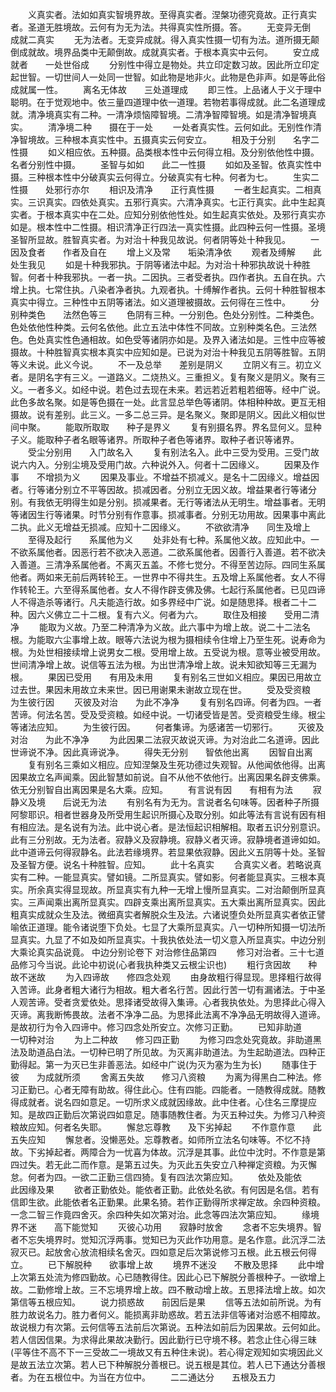 <!-- { "loadSidebar": true } -->
　　义真实者。法如如真实智境界故。至得真实者。涅槃功德究竟故。正行真实者。圣道无胜境故。云何有为无为法。共得真实性所摄。答。
　　无变异无倒　　成就二真实
　　无为法者。无变异成就。得入真实性摄一切有为法。道所摄无颠倒成就故。境界品类中无颠倒故。成就真实者。于根本真实中云何。
　　安立成就者　　一处世俗成
　　分别性中得立是物处。共立印定数习故。因此所立印定起世智。一切世间人一处同一世智。如此物是地非火。此物是色非声。如是等此俗成就属一性。
　　离名无体故　　三处道理成
　　即三性。上品诸人于义于理中聪明。在于觉观地中。依三量四道理中依一道理。若物若事得成就。此二名道理成就。清净境真实有二种。一清净烦恼障智境。二清净智障智境。如是清净智境真实。
　　清净境二种　　摄在于一处
　　一处者真实性。云何如此。无别性作清净智境故。三种根本真实性中。五摄真实云何安立。
　　相及于分别　　名字二性摄
　　如义相应依。五种摄。品类根本性中云何得立相。及分别依他性中摄。名者分别性中摄。
　　圣智与如如　　此二一性摄
　　如如及圣智。依真实性中摄。三种根本性中分破真实云何得立。分破真实有七种。何者为七。
　　生实二性摄　　处邪行亦尔
　　相识及清净　　正行真性摄
　　一者生起真实。二相真实。三识真实。四依处真实。五邪行真实。六清净真实。七正行真实。此中生起真实者。于根本真实中在二处。应知分别依他性处。如生起真实依处。及邪行真实亦如是。根本性中二性摄。相识清净正行四法一真实性摄。此四种云何一性摄。圣境圣智所显故。胜智真实者。为对治十种我见故说。何者阴等处十种我见。
　　一因及食者　　作者及自在
　　增上义及常　　垢染清净依
　　观者及缚解　　此处生我见
　　如是十种我邪执。于阴等诸法中起。为对治十种邪执故说十种胜智。何者十种我邪执。一者一执。二因执。三者受者执。四作者执。五自在执。六增上执。七常住执。八染者净者执。九观者执。十缚解作者执。云何十种胜智根本真实中得立。三种性中五阴等诸法。如义道理被摄故。云何得在三性中。
　　分别种类色　　法然色等三
　　色阴有三种。一分别色。色处分别性。二种类色。色处依他性种类。云何名依他。此立五法中体性不同故。立别种类名色。三法然色。色处真实性色通相故。如色受等诸阴亦如是。及界入诸法如是。三性中应等被摄故。十种胜智真实根本真实中应知如是。已说为对治十种我见五阴等胜智。五阴等义未说。此义今说。
　　不一及总举　　差别是阴义
　　立阴义有三。初立义者。是阴名字有三义。一道路义。二烧热义。三重担义。复有聚义是阴义。聚有三义。一者多义。如经中说。若色过去现在未来。若远若近若粗若细等。经中广说。此色多故名聚。如是等色摄在一处。此言显总举色等诸阴。体相种种故。更互无相摄故。说有差别。此三义。一多二总三异。是名聚义。聚即是阴义。因此义相似世间中聚。
　　能取所取取　　种子是界义
　　复有别摄名界。界名显何义。显种子义。能取种子者名眼等诸界。所取种子者色等诸界。取种子者识等诸界。
　　受尘分别用　　入门故名入
　　复有别法名入。此中三受为受用。三受门故说六内入。分别尘境及受用门故。六种说外入。何者十二因缘义。
　　因果及作事　　不增损为义
　　因果及事业。不增益不损减义。是名十二因缘义。增益因者。行等诸分别立不平等因故。损减因者。分别立无因义故。增益果者行等诸分别。有我依无明得生如是分别。损减果者。无行等诸法从无明生。增益事者。无明等诸因生行等诸果。时节分别有作意事。损减事者。分别无功用故。因果事中离此二执。此义无增益无损减。应知十二因缘义。
　　不欲欲清净　　同生及增上
　　至得及起行　　系属他为义
　　处非处有七种。系属他义故。应知此中。一不欲系属他者。因恶行若不欲决入恶道。二欲系属他者。因善行入善道。若不欲决入善道。三清净系属他者。不离灭五盖。不修七觉分。不得至苦边际。四同生系属他者。两如来无前后两转轮王。一世界中不得共生。五及增上系属他者。女人不得作转轮王。六至得系属他者。女人不得作辟支佛及佛。七起行系属他者。已见四谛人不得造杀等诸行。凡夫能造行故。如多界经中广说。如是随思择。根者二十二种。因六义佛立二十二根。复有六义。何者为六。
　　取住及相接　　受用二清净
　　能取为义故。乃至二种清净为义故。此六事中为增上故。说二十二法名根。为能取六尘事增上故。眼等六法说为根为摄相续令住增上乃至生死。说寿命为根。为处世相接续增上说男女二根。受用增上故。五受说为根。意等业被受用故。世间清净增上故。说信等五法为根。为出世清净增上故。说未知欲知等三无漏为根。
　　果因已受用　　有用及未用
　　复有别名三世如义相应。果因已用故立过去世。果因未用故立未来世。因已用谢果未谢故立现在世。
　　受及受资粮　　为生彼行因
　　灭彼及对治　　为此不净净
　　复有别名四谛。何者为四。一者苦谛。何法名苦。受及受资粮。如经中说。一切诸受皆是苦。受资粮受生缘。根尘等诸法应知。
　　为生彼行因。
　　何者集谛。为感诸苦一切邪行。
　　灭彼及对治　　为此不净净
　　为此因果二法寂灭故说灭谛。为对治此二名道谛。因此世谛说不净。因此真谛说净。
　　得失无分别　　智依他出离
　　因智自出离
　　复有别名三乘如义相应。应知涅槃及生死功德过失观智。从他闻依他得。出离因果故立名声闻乘。因此智慧如前说。自不从他不依他行。出离因果名辟支佛乘。依无分别智自出离因果是名大乘。应知。
　　有言说有因　　有相有为法
　　寂静义及境　　后说无为法
　　有别名有为无为。言说者名句味等。因者种子所摄阿黎耶识。相者世器身及所受用生起识所摄心及取分别。如此等法有言说有因有相有相应法。是名说有为法。此中说心者。是法恒起识相解相。取者五识分别意识。此有三分别故。无为法者。寂静义及寂静境。寂静义者灭谛。寂静境者道谛如如。此中道谛云何得寂静名。此法若缘境界。若显果依寂静。因此义五阴等十处。圣智及圣智方便。说名十种胜智。应知。
　　此十名真实
　　合真实义者。若略说真实有二种。一能显真实。譬如镜。二所显真实。譬如影。何者能显真实。三根本真实。所余真实得显现故。所显真实有九种一无增上慢所显真实。二对治颠倒所显真实。三声闻乘出离所显真实。四辟支乘出离所显真实。五大乘出离所显真实。因此粗真实成就众生及法。微细真实者解脱众生及法。六诸说堕负处所显真实者依正譬喻依正道理。能令诸说堕下负处。七显了大乘所显真实。八一切种所知摄一切法所显真实。九显了不如及如所显真实。十我执依处法一切义意入所显真实。中边分别大乘论真实品说竟。
中边分别论卷下
对治修住品第四
　　修习对治者。三十七道品修习今当说。此论中初说(心者我执种类又云根尘识也)
　　粗行贪因故　　种故不迷故
　　为入四谛故　　修四念处观
　　由身故粗行得显现。思择粗行故得入苦谛。此身者粗大诸行为相故。粗大者名行苦。因此行苦一切有漏诸法。于中圣人观苦谛。受者贪爱依处。思择诸受故得入集谛。心者我执依处。为思择此心得入灭谛。离我断怖畏故。法者不净净二品。为思择此法离不净净品无明故得入道谛。是故初行为令入四谛中。修习四念处所安立。次修习正勤。
　　已知非助道　　一切种对治
　　为上二种故　　修习四正勤
　　为修习四念处究竟故。非助道黑法及助道品白法。一切种已明了所见故。为灭离非助道法。为生起助道法。四种正勤得起。第一为灭已生非善恶法。如经中广说(为灭为塞为生为长)
　　随事住于彼　　为成就所须
　　舍离五失故　　修习八资粮
　　为离为得黑白二种法。修习正勤已。心者无障有助故。得住此心。住有四能。四能者。一随教得成就。随教得成就者。说名四如意足。一切所求义成就因缘故。此中住者。心住名三摩提应知。是故四正勤后次第说四如意足。随事随教住者。为灭五种过失。为修习八种资粮故应知。何者名失耶。
　　懈怠忘尊教　　及下劣掉起
　　不作意作意　　此五失应知
　　懈怠者。没懒恶处。忘尊教者。如师所立法名句味等。不忆不持故。下劣掉起者。两障合为一忧喜为体故。沉浮是其事。此位中沈时。不作意是第四过失。若无此二而作意。是第五过失。为灭此五失安立八种禅定资粮。为灭懈怠。何者为四。一欲二正勤三信四猗。复有四法次第应知。
　　依处及能依　　此因缘及果
　　欲者正勤依处。能依者正勤。此依处名欲。有何因是名信。若有信即生欲。此能依者名正勤果。此果名猗。若作正勤得所求禅定故。余四种资粮。一念二智三作竟四舍灭。余四种失如次第对治。此念等四法次第应知。
　　缘境界不迷　　高下能觉知
　　灭彼心功用　　寂静时放舍
　　念者不忘失境界。智者不忘失境界时。觉知沉浮两事。觉知已为灭此作功用意。是名作意。此沉浮二法寂灭已。起放舍心放流相续名舍灭。四如意足后次第说修习五根。此五根云何得立。
　　已下解脱种　　欲事增上故
　　境界不迷没　　不散及思择
　　此中增上次第五处流为修四勤故。心已随教得住。因此心已下解脱分善根种子。一欲增上故。二勤修增上故。三不忘境界增上故。四不散动增上故。五思择法增上故。如次第信等五根应知。
　　说力损惑故　　前因后是果
　　信等五法如前所说。为有胜力故说名力。胜力者何义。能损离非助惑故。若五法非信等诸对治惑不相障故。故说根力有次第。云何信等五法前后次第说。五种法如前后为因果故。云何如此。若人信因信果。为求得此果故决勤行。因此勤行已守境不移。若念止住心得三昧(平等住不高不下一三受故二一境故又有五种住未说)。若心得定观知如实境因此义是故五法立次第。若人已下种解脱分善根已。说五根是其位。若人已下通达分善根者。为在五根位中。为当在方位中。
　　二二通达分　　五根及五力
